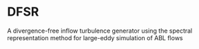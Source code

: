 # DFSR
A divergence-free inflow turbulence generator using the spectral representation method for large-eddy simulation of ABL flows

